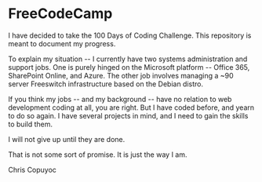 # FreeCodeCamp

I have decided to take the 100 Days of Coding Challenge. This repository is meant to document my progress.

To explain my situation -- I currently have two systems administration and support jobs. One is purely hinged on the Microsoft platform -- Office 365, SharePoint Online, and Azure. The other job involves managing a ~90 server Freeswitch infrastructure based on the Debian distro. 

If you think my jobs -- and my background -- have no relation to web development coding at all, you are right. But I have coded before, and yearn to do so again. I have several projects in mind, and I need to gain the skills to build them. 

I will not give up until they are done. 

That is not some sort of promise. It is just the way I am.

Chris Copuyoc
